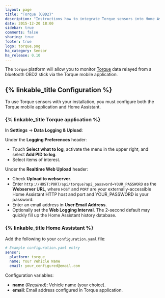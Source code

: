 ```yaml
---
layout: page
title: "Torque (OBD2)"
description: "Instructions how to integrate Torque sensors into Home Assistant."
date: 2015-12-20 18:00
sidebar: true
comments: false
sharing: true
footer: true
logo: torque.png
ha_category: Sensor
ha_release: 0.10
---
```


The `torque` platform will allow you to monitor [Torque](http://torque-bhp.com/) data relayed from a bluetooth OBD2 stick via the Torque mobile application.

## {% linkable_title Configuration %}
To use Torque sensors with your installation, you must configure both the Torque mobile application and Home Assistant.

### {% linkable_title Torque application %}

In **Settings** -> **Data Logging & Upload**:

Under the **Logging Preferences** header:

- Touch **Select what to log**, activate the menu in the upper right, and select **Add PID to log**.
- Select items of interest.

Under the **Realtime Web Upload** header:

- Check **Upload to webserver**.
- Enter `http://HOST:PORT/api/torque?api_password=YOUR_PASSWORD` as the **Webserver URL**, where `HOST` and `PORT` are your externally-accessible Home Assistant HTTP host and port and YOUR_PASSWORD is your password.
- Enter an email address in **User Email Address**.
- Optionally set the **Web Logging Interval**. The 2-second default may quickly fill up the Home Assistant history database.

### {% linkable_title Home Assistant %}

Add the following to your `configuration.yaml` file:

```yaml
# Example configuration.yaml entry
sensor:
  platform: torque
  name: Your Vehicle Name
  email: your_configured@email.com
```

Configuration variables:

- **name** (*Required*): Vehicle name (your choice).
- **email**: Email address configured in Torque application.
